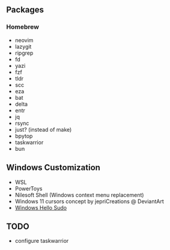 ## Packages

### Homebrew

- neovim
- lazygit
- ripgrep
- fd
- yazi
- fzf
- tldr
- scc
- eza
- bat
- delta
- entr
- jq
- rsync
- just? (instead of make)
- bpytop
- taskwarrior
- bun

## Windows Customization
- WSL
- PowerToys
- Nilesoft Shell (Windows context menu replacement)
- Windows 11 cursors concept by jepriCreations @ DeviantArt
- [Windows Hello Sudo](https://github.com/nullpo-head/WSL-Hello-sudo) 


## TODO

- configure taskwarrior
